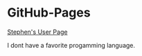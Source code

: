 # GitHub-Pages
[Stephen's User Page](https://github.com/stephenawilcox/GitHub-Pages/blob/New-Branch/index.md)

I dont have a favorite progamming language.
